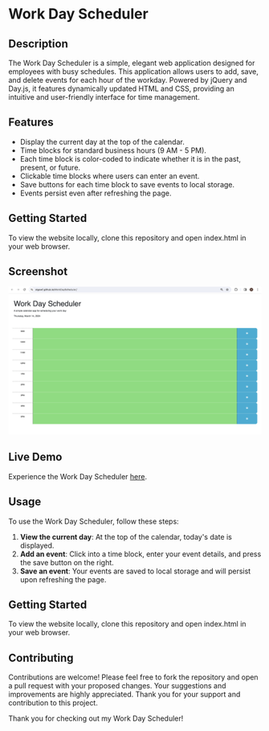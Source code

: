 # Work Day Scheduler

## Description
The Work Day Scheduler is a simple, elegant web application designed for employees with busy schedules. This application allows users to add, save, and delete events for each hour of the workday. Powered by jQuery and Day.js, it features dynamically updated HTML and CSS, providing an intuitive and user-friendly interface for time management.

## Features
- Display the current day at the top of the calendar.
- Time blocks for standard business hours (9 AM - 5 PM).
- Each time block is color-coded to indicate whether it is in the past, present, or future.
- Clickable time blocks where users can enter an event.
- Save buttons for each time block to save events to local storage.
- Events persist even after refreshing the page.

## Getting Started
To view the website locally, clone this repository and open index.html in your web browser.

## Screenshot
![Work Day Scheduler Screenshot](./assets/images/screenshot.png)


## Live Demo
Experience the Work Day Scheduler [here](https://stgowf.github.io/WorkDayScheduler/).

## Usage
To use the Work Day Scheduler, follow these steps:
1. **View the current day**: At the top of the calendar, today's date is displayed.
2. **Add an event**: Click into a time block, enter your event details, and press the save button on the right.
3. **Save an event**: Your events are saved to local storage and will persist upon refreshing the page.

## Getting Started
To view the website locally, clone this repository and open index.html in your web browser.

## Contributing
Contributions are welcome! Please feel free to fork the repository and open a pull request with your proposed changes. Your suggestions and improvements are highly appreciated. Thank you for your support and contribution to this project.

Thank you for checking out my Work Day Scheduler!
